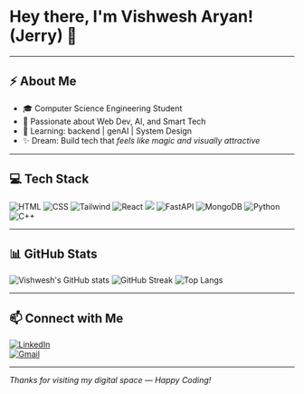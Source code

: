 
# Hey there, I'm Vishwesh Aryan! (Jerry) 👋  

---

## ⚡ About Me
- 🎓 Computer Science Engineering Student  
- 🚀 Passionate about Web Dev, AI, and Smart Tech  
- 🧠 Learning: backend | genAI | System Design
- ✨ Dream: Build tech that *feels like magic and visually attractive*

---

## 💻 Tech Stack

![HTML](https://img.shields.io/badge/-HTML5-E34F26?style=flat&logo=html5&logoColor=white)
![CSS](https://img.shields.io/badge/-CSS3-1572B6?style=flat&logo=css3)
![Tailwind](https://img.shields.io/badge/-TailwindCSS-38B2AC?style=flat&logo=tailwind-css)
![React](https://img.shields.io/badge/-React-61DAFB?style=flat&logo=react)
<img src="https://skillicons.dev/icons?i=html,css,javascript,bootstrap,tailwind,nextjs,react,python,mysql" />
![FastAPI](https://img.shields.io/badge/-FastAPI-009688?style=flat&logo=fastapi)
![MongoDB](https://img.shields.io/badge/-MongoDB-4EA94B?style=flat&logo=mongodb)
![Python](https://img.shields.io/badge/-Python-3776AB?style=flat&logo=python)
![C++](https://img.shields.io/badge/-C++-00599C?style=flat&logo=c%2B%2B)

---

## 📊 GitHub Stats

![Vishwesh's GitHub stats](https://github-readme-stats.vercel.app/api?username=VishweshAryan&show_icons=true&theme=radical)
![GitHub Streak](https://streak-stats.demolab.com?user=VishweshAryan&theme=radical)
![Top Langs](https://github-readme-stats.vercel.app/api/top-langs/?username=VishweshAryan&layout=compact&theme=radical)

---

## 📫 Connect with Me

[![LinkedIn](https://img.shields.io/badge/-LinkedIn-blue?style=flat&logo=linkedin&logoColor=white)](https://linkedin.com/in/vishwesh-aryan)  
[![Gmail](https://img.shields.io/badge/-Gmail-red?style=flat&logo=gmail&logoColor=white)](mailto:vishwesharyan@gmail.com)

---

*Thanks for visiting my digital space — Happy Coding!*
